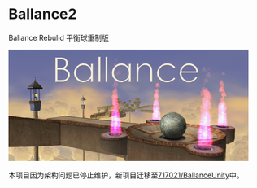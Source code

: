 # Ballance2
Ballance Rebulid 平衡球重制版



![image](https://github.com/717021/Ballance2/blob/master/Assets/Textures/splash_app.bmp)


本项目因为架构问题已停止维护，新项目迁移至[717021/BallanceUnity](https://github.com/717021/BallanceUnity)中。

